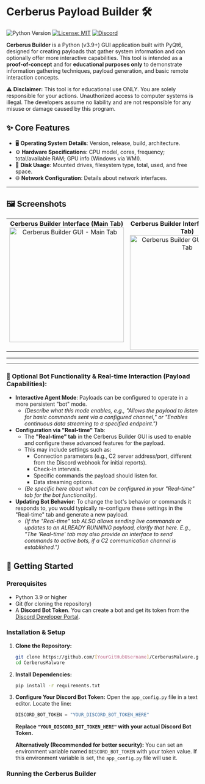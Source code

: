 # Cerberus Payload Builder 🛠️

<!-- Main Badges -->
![Python Version](https://img.shields.io/badge/python-3.9%2B-blue.svg?style=for-the-badge&logo=python)
[![License: MIT](https://img.shields.io/badge/License-MIT-yellow.svg?style=for-the-badge)](https://opensource.org/licenses/MIT) <!-- Ensure this matches your chosen license -->
[![Discord](https://img.shields.io/discord/1342536420107092071?label=Join%20Discord&logo=discord&logoColor=white&color=7289DA&style=for-the-badge)](https://discord.gg/ngFx385N2u) <!-- Replace YOUR_SERVER_ID with your actual Discord Server ID -->

**Cerberus Builder** is a Python (v3.9+) GUI application built with PyQt6, designed for creating payloads that gather system information and can optionally offer more interactive capabilities. This tool is intended as a **proof-of-concept** and for **educational purposes only** to demonstrate information gathering techniques, payload generation, and basic remote interaction concepts.

⚠️ **Disclaimer:** This tool is for educational use ONLY. You are solely responsible for your actions. Unauthorized access to computer systems is illegal. The developers assume no liability and are not responsible for any misuse or damage caused by this program.

## ✨ Core Features

*   🖥️ **Operating System Details**: Version, release, build, architecture.
*   ⚙️ **Hardware Specifications**: CPU model, cores, frequency; total/available RAM; GPU info (Windows via WMI).
*   💾 **Disk Usage**: Mounted drives, filesystem type, total, used, and free space.
*   🌐 **Network Configuration**: Details about network interfaces.


---

## 🖼️ Screenshots

<!-- Using an HTML table to align images. Adjust `width` as needed for responsiveness. -->
<table>
  <tr>
    <td align="center" valign="top">
      <strong>Cerberus Builder Interface (Main Tab)</strong><br>
      <img src="https://github.com/user-attachments/assets/1c549e43-1baa-4795-932b-8275851c9d26" alt="Cerberus Builder GUI - Main Tab" width="300"/>
    </td>
    <td align="center" valign="top">
      <strong>Cerberus Builder Interface (Real-time Tab)</strong><br>
      <img src="https://github.com/user-attachments/assets/6a3f7db3-83ea-4fe9-957c-f0562c3f329b" alt="Cerberus Builder GUI - Real-time Tab" width="300"/>
    </td>
    <td align="center" valign="top">
      <strong>Example Discord Report Embed</strong><br>
      <em>(IP Options Not Included)</em><br>
      <img src="https://github.com/user-attachments/assets/2149edfc-052b-475d-b042-8f2217adbacd" alt="Example Discord Report Embed" width="300"/>
    </td>
  </tr>
</table>

---


---

### 🤖 Optional Bot Functionality & Real-time Interaction (Payload Capabilities):

*   **Interactive Agent Mode**: Payloads can be configured to operate in a more persistent "bot" mode.
    *   *(Describe what this mode enables, e.g., "Allows the payload to listen for basic commands sent via a configured channel," or "Enables continuous data streaming to a specified endpoint.")*
*   **Configuration via "Real-time" Tab**:
    *   The **"Real-time" tab** in the Cerberus Builder GUI is used to enable and configure these advanced features for the payload.
    *   This may include settings such as:
        *   Connection parameters (e.g., C2 server address/port, different from the Discord webhook for initial reports).
        *   Check-in intervals.
        *   Specific commands the payload should listen for.
        *   Data streaming options.
    *   *(Be specific here about what can be configured in your "Real-time" tab for the bot functionality).*
*   **Updating Bot Behavior**: To change the bot's behavior or commands it responds to, you would typically re-configure these settings in the "Real-time" tab and generate a new payload.
    *   *(If the "Real-time" tab ALSO allows sending live commands or updates to an ALREADY RUNNING payload, clarify that here. E.g., "The 'Real-time' tab may also provide an interface to send commands to active bots, if a C2 communication channel is established.")*


## 🚀 Getting Started

### Prerequisites

*   Python 3.9 or higher
*   Git (for cloning the repository)
*   A **Discord Bot Token**. You can create a bot and get its token from the [Discord Developer Portal](https://discord.com/developers/applications).

### Installation & Setup

1.  **Clone the Repository:**
    ```bash
    git clone https://github.com/[YourGitHubUsername]/CerberusMalware.git
    cd CerberusMalware
    ```

2.  **Install Dependencies:**
    ```bash
    pip install -r requirements.txt
    ```

3.  **Configure Your Discord Bot Token:**
    Open the `app_config.py` file in a text editor.
    Locate the line:
    ```python
    DISCORD_BOT_TOKEN = "YOUR_DISCORD_BOT_TOKEN_HERE"
    ```
    **Replace `"YOUR_DISCORD_BOT_TOKEN_HERE"` with your actual Discord Bot Token.**

    **Alternatively (Recommended for better security):**
    You can set an environment variable named `DISCORD_BOT_TOKEN` with your token value. If this environment variable is set, the `app_config.py` file will use it.

### Running the Cerberus Builder
